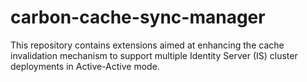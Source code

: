 # carbon-cache-sync-manager
This repository contains extensions aimed at enhancing the cache invalidation mechanism to support multiple Identity Server (IS) cluster deployments in Active-Active mode.
